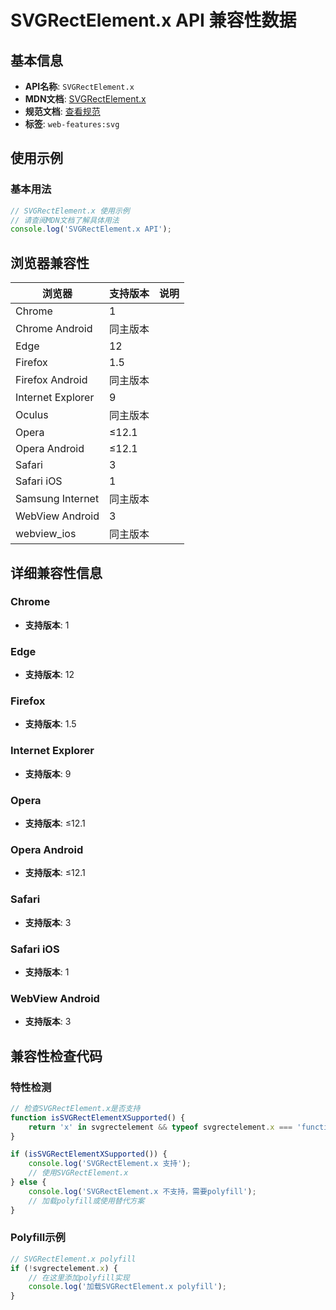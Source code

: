 # SVGRectElement.x API 兼容性数据

## 基本信息

- **API名称**: `SVGRectElement.x`
- **MDN文档**: [SVGRectElement.x](https://developer.mozilla.org/docs/Web/API/SVGRectElement/x)
- **规范文档**: [查看规范](https://svgwg.org/svg2-draft/shapes.html#__svg__SVGRectElement__x)
- **标签**: `web-features:svg`

## 使用示例

### 基本用法

```javascript
// SVGRectElement.x 使用示例
// 请查阅MDN文档了解具体用法
console.log('SVGRectElement.x API');
```

## 浏览器兼容性

| 浏览器 | 支持版本 | 说明 |
|--------|----------|------|
| Chrome | 1 |  |
| Chrome Android | 同主版本 |  |
| Edge | 12 |  |
| Firefox | 1.5 |  |
| Firefox Android | 同主版本 |  |
| Internet Explorer | 9 |  |
| Oculus | 同主版本 |  |
| Opera | ≤12.1 |  |
| Opera Android | ≤12.1 |  |
| Safari | 3 |  |
| Safari iOS | 1 |  |
| Samsung Internet | 同主版本 |  |
| WebView Android | 3 |  |
| webview_ios | 同主版本 |  |

## 详细兼容性信息

### Chrome

- **支持版本**: 1

### Edge

- **支持版本**: 12

### Firefox

- **支持版本**: 1.5

### Internet Explorer

- **支持版本**: 9

### Opera

- **支持版本**: ≤12.1

### Opera Android

- **支持版本**: ≤12.1

### Safari

- **支持版本**: 3

### Safari iOS

- **支持版本**: 1

### WebView Android

- **支持版本**: 3

## 兼容性检查代码

### 特性检测

```javascript
// 检查SVGRectElement.x是否支持
function isSVGRectElementXSupported() {
    return 'x' in svgrectelement && typeof svgrectelement.x === 'function';
}

if (isSVGRectElementXSupported()) {
    console.log('SVGRectElement.x 支持');
    // 使用SVGRectElement.x
} else {
    console.log('SVGRectElement.x 不支持，需要polyfill');
    // 加载polyfill或使用替代方案
}
```

### Polyfill示例

```javascript
// SVGRectElement.x polyfill
if (!svgrectelement.x) {
    // 在这里添加polyfill实现
    console.log('加载SVGRectElement.x polyfill');
}
```

